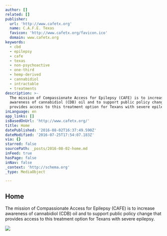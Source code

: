 ```yaml
---
author: []
related: []
publisher:
  url: 'http://www.cafetx.org'
  name: C.A.F.E. Texas
  favicon: 'http://www.cafetx.org/favicon.ico'
  domain: www.cafetx.org
keywords:
  - cbd
  - epilepsy
  - cafe
  - texas
  - non-psychoactive
  - one-third
  - hemp-derived
  - cannabidiol
  - intractable
  - treatments
description: >-
  The mission of Compassionate Access for Epilepsy (CAFE) is to increase
  awareness of cannabidiol (CDB) oil and to support public policy change that
  provides access to this treatment option for Texans with severe epilepsy.
inLanguage: en
app_links: []
isBasedOnUrl: 'http://www.cafetx.org/'
title: Home
datePublished: '2016-08-02T16:37:49.590Z'
dateModified: '2016-07-25T17:54:07.183Z'
via: {}
starred: false
sourcePath: _posts/2016-08-02-home.md
inFeed: true
hasPage: false
inNav: false
_context: 'http://schema.org'
_type: MediaObject

---
```

<article style=""><h1>Home</h1><p>The mission of Compassionate Access for Epilepsy (CAFE) is to increase awareness of cannabidiol (CDB) oil and to support public policy change that provides access to this treatment option for Texans with severe epilepsy.</p><img src="http://static1.squarespace.com/static/53ab4c57e4b02be9d97fdece/t/5407df9ee4b0dc350dbfacdd/1454016750357/?format=1000w" /></article>